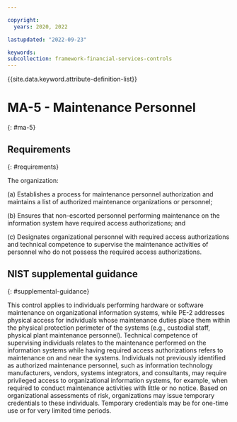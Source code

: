 ```yaml
---

copyright:
  years: 2020, 2022

lastupdated: "2022-09-23"

keywords: 
subcollection: framework-financial-services-controls
---
```


{{site.data.keyword.attribute-definition-list}}

# MA-5 - Maintenance Personnel
{: #ma-5}

## Requirements
{: #requirements}

The organization:

(a) Establishes a process for maintenance personnel authorization and maintains a list of authorized maintenance organizations or personnel;

(b) Ensures that non-escorted personnel performing maintenance on the information system have required access authorizations; and

(c) Designates organizational personnel with required access authorizations and technical competence to supervise the maintenance activities of personnel who do not possess the required access authorizations.

## NIST supplemental guidance
{: #supplemental-guidance}

This control applies to individuals performing hardware or software maintenance on organizational information systems, while PE-2 addresses physical access for individuals whose maintenance duties place them within the physical protection perimeter of the systems (e.g., custodial staff, physical plant maintenance personnel). Technical competence of supervising individuals relates to the maintenance performed on the information systems while having required access authorizations refers to maintenance on and near the systems. Individuals not previously identified as authorized maintenance personnel, such as information technology manufacturers, vendors, systems integrators, and consultants, may require privileged access to organizational information systems, for example, when required to conduct maintenance activities with little or no notice. Based on organizational assessments of risk, organizations may issue temporary credentials to these individuals. Temporary credentials may be for one-time use or for very limited time periods.

